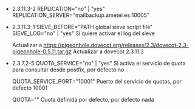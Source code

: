 - 2.3.11.3-2
    REPLICATION="no" | "yes"
    REPLICATION_SERVER="mailbackup.ametel.es:10005"

- 2.3.11.3-1
    SIEVE_BEFORE="PATH global sieve script file"
    SIEVE_LOG="no" | "yes"
        Si quiere activar el log del sieve

    Actualizar a https://pigeonhole.dovecot.org/releases/2.3/dovecot-2.3-pigeonhole-0.5.11.tar.gz
    Actualizar a dovecot 2.3.11.3

- 2.3.7.2-5
    QUOTA_SERVICE="no" | "yes"
    Si activa el servicio de quota para consultar desde postfix, por defecto no

    QUOTA_SERVICE_PORT="10001"
    Puerto del servicio de quotas, por defecto 10001

    QUOTA=""
    Cuota definida por defecto, por defecto nada